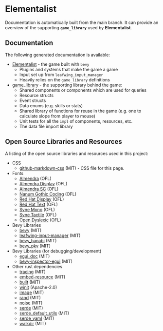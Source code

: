 # Elementalist

Documentation is automatically built from the main branch. It can provide an overview of the supporting **`game_library`** used by **Elementalist**.

## Documentation

The following generated documentation is available:

- [Elementalist](elementalist/index.html) - the game built with `bevy`
  - Plugins and systems that make the game a game
  - Input set up from `leafwing_input_manager`
  - Heavily relies on the `game_library` definitions
- [game_library](game_library/index.html) - the supporting library behind the game:
  - Shared components or components which are used for queries
  - Resource structs
  - Event structs
  - Data enums (e.g. skills or stats)
  - Shared library of functions for reuse in the game (e.g. one to calculate slope from player to mouse)
  - Unit tests for all the `impl` of components, resources, etc.
  - The data file import library

## Open Source Libraries and Resources

A listing of the open source libraries and resources used in this project:

- CSS
  - [github-markdown-css](https://github.com/sindresorhus/github-markdown-css) (MIT) - CSS file for this page.
- Fonts
  - [Almendra](https://fonts.google.com/specimen/Almendra) (OFL)
  - [Almendra Display](https://fonts.google.com/specimen/Almendra+Display) (OFL)
  - [Almendra SC](https://fonts.google.com/specimen/Almendra+SC) (OFL)
  - [Nanum Gothic Coding](https://fonts.google.com/specimen/Nanum+Gothic+Coding) (OFL)
  - [Red Hat Display](https://fonts.google.com/specimen/Red+Hat+Text) (OFL)
  - [Red Hat Text](https://fonts.google.com/specimen/Red+Hat+Text) (OFL)
  - [Syne Mono](https://fonts.google.com/specimen/Syne+Mono) (OFL)
  - [Syne Tactile](https://fonts.google.com/specimen/Syne+Tactile) (OFL)
  - [Open Dyslexic](https://opendyslexic.org/about) (OFL)
- Bevy Libraries
  - [bevy](https://crates.io/crates/bevy) (MIT)
  - [leafwing-input-manager](https://crates.io/crates/leafwing-input-manager) (MIT)
  - [bevy_hanabi](https://crates.io/crates/bevy_hanabi) (MIT)
  - [bevy_pkv](https://crates.io/crates/bevy_pkv) (MIT)
- Bevy Libraries (for debugging/development)
  - [egui_doc](https://crates.io/crates/egui_dock) (MIT)
  - [bevy-inspector-egui](https://crates.io/crates/bevy-inspector-egui) (MIT)
- Other rust dependencies
  - [tracing](https://crates.io/crates/tracing) (MIT)
  - [embed-resource](https://crates.io/crates/embed-resource) (MIT)
  - [built](https://crates.io/crates/built) (MIT)
  - [winit](https://crates.io/crates/winit) (Apache-2.0)
  - [image](https://crates.io/crates/image) (MIT)
  - [rand](https://crates.io/crates/rand) (MIT)
  - [noise](https://crates.io/crates/noise) (MIT)
  - [serde](https://crates.io/crates/serde) (MIT)
  - [serde_default_utils](https://crates.io/crates/serde_default_utils) (MIT)
  - [serde_yaml](https://crates.io/crates/serde_yaml) (MIT)
  - [walkdir](https://crates.io/crates/walkdir) (MIT)
